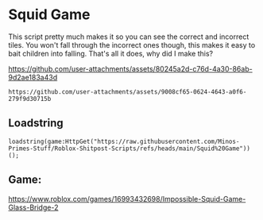 # Squid Game
This script pretty much makes it so you can see the correct and incorrect tiles. You won't fall through the incorrect ones though, this makes it easy to bait children into falling. That's all it does, why did I make this?

https://github.com/user-attachments/assets/80245a2d-c76d-4a30-86ab-9d2ae183a43d


```
https://github.com/user-attachments/assets/9008cf65-0624-4643-a0f6-279f9d30715b
```
## Loadstring
```
loadstring(game:HttpGet("https://raw.githubusercontent.com/Minos-Primes-Stuff/Roblox-Shitpost-Scripts/refs/heads/main/Squid%20Game"))();
```
## Game:
https://www.roblox.com/games/16993432698/Impossible-Squid-Game-Glass-Bridge-2
